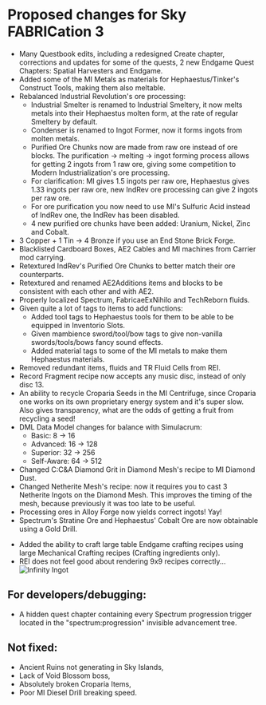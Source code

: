 # Proposed changes for Sky FABRICation 3

<ul>
    <li>Many Questbook edits, including a redesigned Create chapter, corrections and updates for some of the quests, 2 new Endgame Quest Chapters: Spatial Harvesters and Endgame.</li>
    <li>Added some of the MI Metals as materials for Hephaestus/Tinker's Construct Tools, making them also meltable.</li>
    <li>Rebalanced Industrial Revolution's ore processing:
        <ul>
            <li>Industrial Smelter is renamed to Industrial Smeltery, it now melts metals into their Hephaestus molten form, at the rate of regular Smeltery by default.</li>
            <li>Condenser is renamed to Ingot Former, now it forms ingots from molten metals.</li>
            <li>Purified Ore Chunks now are made from raw ore instead of ore blocks. The purification -> melting -> ingot forming process allows for getting 2 ingots from 1 raw ore, giving some competition to Modern Industrialization's ore processing.</li>
            <li>For clarification: MI gives 1.5 ingots per raw ore, Hephaestus gives 1.33 ingots per raw ore, new IndRev ore processing can give 2 ingots per raw ore.</li>
            <li>For ore purification you now need to use MI's Sulfuric Acid instead of IndRev one, the IndRev has been disabled.</li>
            <li>4 new purified ore chunks have been added: Uranium, Nickel, Zinc and Cobalt.</li>
        </ul>
    </li>
    <li>3 Copper + 1 Tin -> 4 Bronze if you use an End Stone Brick Forge.</li>
    <li>Blacklisted Cardboard Boxes, AE2 Cables and MI machines from Carrier mod carrying.</li>
    <li>Retextured IndRev's Purified Ore Chunks to better match their ore counterparts.</li>
    <li>Retextured and renamed AE2Additions items and blocks to be consistent with each other and with AE2.</li>
    <li>Properly localized Spectrum, FabricaeExNihilo and TechReborn fluids.</li>
    <li>Given quite a lot of tags to items to add functions:
        <ul>
            <li>Added tool tags to Hephaestus tools for them to be able to be equipped in Inventorio Slots.</li>
            <li>Given mambience sword/tool/bow tags to give non-vanilla swords/tools/bows fancy sound effects.</li>
            <li>Added material tags to some of the MI metals to make them Hephaestus materials.</li>
        </ul>
    </li>
    <li>Removed redundant items, fluids and TR Fluid Cells from REI.</li>
    <li>Record Fragment recipe now accepts any music disc, instead of only disc 13.</li>
    <li>An ability to recycle Croparia Seeds in the MI Centrifuge, since Croparia one works on its own proprietary energy system and it's super slow. Also gives transparency, what are the odds of getting a fruit from recycling a seed!</li>
    <li>DML Data Model changes for balance with Simulacrum:
        <ul>
            <li>Basic: 8 -> 16</li>
            <li>Advanced: 16 -> 128</li>
            <li>Superior: 32 -> 256</li>
            <li>Self-Aware: 64 -> 512</li>
        </ul>
    </li>
	<li>Changed C:C&A Diamond Grit in Diamond Mesh's recipe to MI Diamond Dust.</li>
	<li>Changed Netherite Mesh's recipe: now it requires you to cast 3 Netherite Ingots on the Diamond Mesh. This improves the timing of the mesh, because previously it was too late to be useful.</li>
	<li>Processing ores in Alloy Forge now yields correct ingots! Yay!</li>
	<li>Spectrum's Stratine Ore and Hephaestus' Cobalt Ore are now obtainable using a Gold Drill.</li>
</ul>

- Added the ability to craft large table Endgame crafting recipes using large Mechanical Crafting recipes (Crafting ingredients only).
- REI does not feel good about rendering 9x9 recipes correctly... ![Infinity Ingot](https://user-images.githubusercontent.com/125081901/219349425-0beedaa4-7b3f-423f-82cc-74ee30ac1b47.png)

## For developers/debugging:
- A hidden quest chapter containing every Spectrum progression trigger located in the "spectrum:progression" invisible advancement tree.

## Not fixed:
- Ancient Ruins not generating in Sky Islands,
- Lack of Void Blossom boss,
- Absolutely broken Croparia Items,
- Poor MI Diesel Drill breaking speed.
